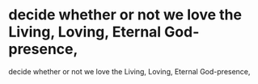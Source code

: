 # decide whether or not we love the Living, Loving, Eternal God-presence,

decide whether or not we love the Living, Loving, Eternal God-presence,
